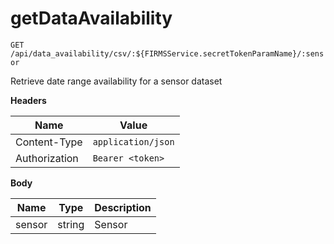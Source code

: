# getDataAvailability

`GET` `/api/data_availability/csv/:${FIRMSService.secretTokenParamName}/:sensor`

Retrieve date range availability for a sensor dataset

**Headers**

| Name          | Value              |
| ------------- | ------------------ |
| Content-Type  | `application/json` |
| Authorization | `Bearer <token>`   |

**Body**

| Name   | Type   | Description |
| ------ | ------ | ----------- |
| sensor | string | Sensor      |
